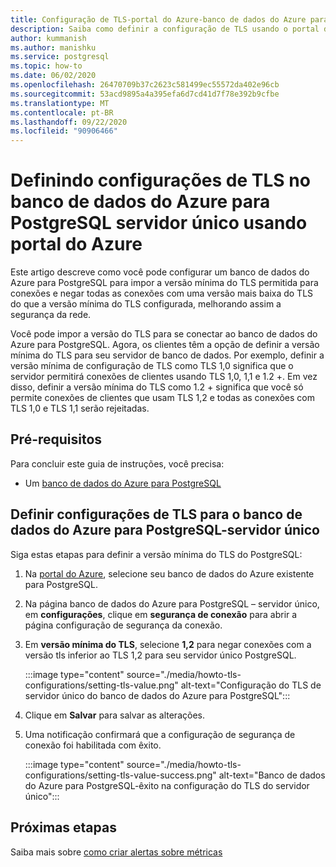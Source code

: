 ```yaml
---
title: Configuração de TLS-portal do Azure-banco de dados do Azure para PostgreSQL-servidor único
description: Saiba como definir a configuração de TLS usando o portal do Azure para o banco de dados do Azure para PostgreSQL servidor único
author: kummanish
ms.author: manishku
ms.service: postgresql
ms.topic: how-to
ms.date: 06/02/2020
ms.openlocfilehash: 26470709b37c2623c581499ec55572da402e96cb
ms.sourcegitcommit: 53acd9895a4a395efa6d7cd41d7f78e392b9cfbe
ms.translationtype: MT
ms.contentlocale: pt-BR
ms.lasthandoff: 09/22/2020
ms.locfileid: "90906466"
---
```

# <a name="configuring-tls-settings-in-azure-database-for-postgresql-single---server-using-azure-portal"></a>Definindo configurações de TLS no banco de dados do Azure para PostgreSQL servidor único usando portal do Azure

Este artigo descreve como você pode configurar um banco de dados do Azure para PostgreSQL para impor a versão mínima do TLS permitida para conexões e negar todas as conexões com uma versão mais baixa do TLS do que a versão mínima do TLS configurada, melhorando assim a segurança da rede.

Você pode impor a versão do TLS para se conectar ao banco de dados do Azure para PostgreSQL. Agora, os clientes têm a opção de definir a versão mínima do TLS para seu servidor de banco de dados. Por exemplo, definir a versão mínima de configuração de TLS como TLS 1,0 significa que o servidor permitirá conexões de clientes usando TLS 1,0, 1,1 e 1.2 +. Em vez disso, definir a versão mínima do TLS como 1.2 + significa que você só permite conexões de clientes que usam TLS 1,2 e todas as conexões com TLS 1,0 e TLS 1,1 serão rejeitadas.

## <a name="prerequisites"></a>Pré-requisitos

Para concluir este guia de instruções, você precisa:

* Um [banco de dados do Azure para PostgreSQL](quickstart-create-server-database-portal.md)

## <a name="set-tls-configurations-for-azure-database-for-postgresql---single-server"></a>Definir configurações de TLS para o banco de dados do Azure para PostgreSQL-servidor único

Siga estas etapas para definir a versão mínima do TLS do PostgreSQL:

1. Na [portal do Azure](https://portal.azure.com/), selecione seu banco de dados do Azure existente para PostgreSQL.

1.  Na página banco de dados do Azure para PostgreSQL – servidor único, em **configurações**, clique em **segurança de conexão** para abrir a página configuração de segurança da conexão.

1. Em **versão mínima do TLS**, selecione **1,2** para negar conexões com a versão tls inferior ao TLS 1,2 para seu servidor único PostgreSQL.

    :::image type="content" source="./media/howto-tls-configurations/setting-tls-value.png" alt-text="Configuração do TLS de servidor único do banco de dados do Azure para PostgreSQL":::

1. Clique em **Salvar** para salvar as alterações.

1. Uma notificação confirmará que a configuração de segurança de conexão foi habilitada com êxito.

    :::image type="content" source="./media/howto-tls-configurations/setting-tls-value-success.png" alt-text="Banco de dados do Azure para PostgreSQL-êxito na configuração do TLS do servidor único":::

## <a name="next-steps"></a>Próximas etapas

Saiba mais sobre [como criar alertas sobre métricas](howto-alert-on-metric.md)